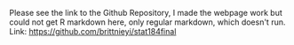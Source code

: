 Please see the link to the Github Repository, I made the webpage work but could not get R markdown here, only regular markdown, which doesn't run. Link: https://github.com/brittnieyi/stat184final
